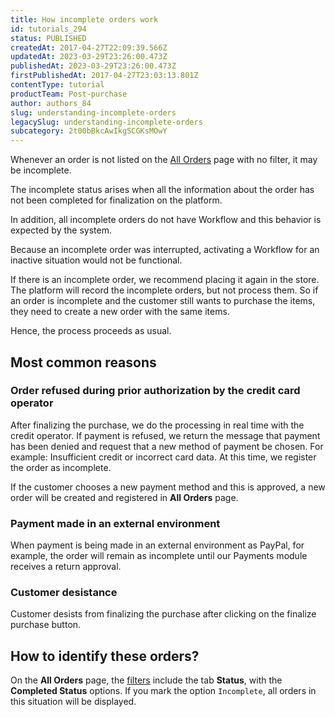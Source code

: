 ```yaml
---
title: How incomplete orders work
id: tutorials_294
status: PUBLISHED
createdAt: 2017-04-27T22:09:39.566Z
updatedAt: 2023-03-29T23:26:00.473Z
publishedAt: 2023-03-29T23:26:00.473Z
firstPublishedAt: 2017-04-27T23:03:13.801Z
contentType: tutorial
productTeam: Post-purchase
author: authors_84
slug: understanding-incomplete-orders
legacySlug: understanding-incomplete-orders
subcategory: 2t00bBkcAwIkgSCGKsMOwY
---
```


Whenever an order is not listed on the [All Orders](https://help.vtex.com/en/tutorial/todos-os-pedidos--2QTduKHAJMFIZ3BAsi6Pi) page with no filter, it may be incomplete.

The incomplete status arises when all the information about the order has not been completed for finalization on the platform.

In addition, all incomplete orders do not have Workflow and this behavior is expected by the system.

Because an incomplete order was interrupted, activating a Workflow for an inactive situation would not be functional.

<div class="alert alert-danger"> 
If there is an incomplete order, we recommend placing it again in the store. The platform will record the incomplete orders, but not process them. So if an order is incomplete and the customer still wants to purchase the items, they need to create a new order with the same items.
</div>

Hence, the process proceeds as usual.

## Most common reasons

### Order refused during prior authorization by the credit card operator 

After finalizing the purchase, we do the processing in real time with the credit operator. If payment is refused, we return the message that payment has been denied and request that a new method of payment be chosen. For example: Insufficient credit or incorrect card data. At this time, we register the order as incomplete. 

If the customer chooses a new payment method and this is approved, a new order will be created and registered in **All Orders** page.

### Payment made in an external environment 

When payment is being made in an external environment as PayPal, for example, the order will remain as incomplete until our Payments module receives a return approval.

### Customer desistance

Customer desists from finalizing the purchase after clicking on the finalize purchase button.

## How to identify these orders?

On the **All Orders** page, the [filters](https://help.vtex.com/pt/tutorial/filtrar-todos-pedidos--tutorials_192) include the tab **Status**, with the **Completed Status** options. If you mark the option `Incomplete`, all orders in this situation will be displayed.
